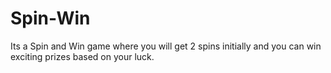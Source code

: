 # Spin-Win
Its a Spin and Win game where you will get 2 spins initially and you can win exciting prizes based on your luck.

